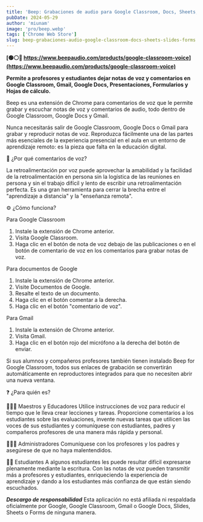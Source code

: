 ```yaml
---
title: 'Beep: Grabaciones de audio para Google Classroom, Docs, Sheets, Slides and forms'
pubDate: 2024-05-29
author: 'miunam'
image: 'pro/beep.webp'
tags: ['Chrome Web Store']
slug: beep-grabaciones-audio-google-classroom-docs-sheets-slides-forms
---
```

**[🟢⚪️🔴 https://www.beepaudio.com/products/google-classroom-voice](https://www.beepaudio.com/products/google-classroom-voice)**

**Permite a profesores y estudiantes dejar notas de voz y comentarios en Google Classroom, Gmail, Google Docs, Presentaciones, Formularios y Hojas de cálculo.**

Beep es una extensión de Chrome para comentarios de voz que le permite grabar y escuchar notas de voz y comentarios de audio, todo dentro de Google Classroom, Google Docs y Gmail. 

Nunca necesitarás salir de Google Classroom, Google Docs o Gmail para grabar y reproducir notas de voz. Reproduzca fácilmente una de las partes más esenciales de la experiencia presencial en el aula en un entorno de aprendizaje remoto: es la pieza que falta en la educación digital. 

🤔 ¿Por qué comentarios de voz?

La retroalimentación por voz puede aprovechar la amabilidad y la facilidad de la retroalimentación en persona sin la logística de las reuniones en persona y sin el trabajo difícil y lento de escribir una retroalimentación perfecta. Es una gran herramienta para cerrar la brecha entre el "aprendizaje a distancia" y la "enseñanza remota". 

⚙️ ¿Cómo funciona?

Para Google Classroom
1. Instale la extensión de Chrome anterior.
2. Visita Google Classroom.
3. Haga clic en el botón de nota de voz debajo de las publicaciones o en el botón de comentario de voz en los comentarios para grabar notas de voz. 

Para documentos de Google 
1. Instale la extensión de Chrome anterior.
2. Visite Documentos de Google.
3. Resalte el texto de un documento.
4. Haga clic en el botón comentar a la derecha. 
5. Haga clic en el botón "comentario de voz".    

Para Gmail 
1. Instale la extensión de Chrome anterior.
2. Visita Gmail.
3. Haga clic en el botón rojo del micrófono a la derecha del botón de enviar.  

Si sus alumnos y compañeros profesores también tienen instalado Beep for Google Classroom, todos sus enlaces de grabación se convertirán automáticamente en reproductores integrados para que no necesiten abrir una nueva ventana.  

❓ ¿Para quién es?

🧑🏻‍🏫 Maestros y Educadores
Utilice instrucciones de voz para reducir el tiempo que le lleva crear lecciones y tareas.   Proporcione comentarios a los estudiantes sobre las evaluaciones, invente nuevas tareas que utilicen las voces de sus estudiantes y comuníquese con estudiantes, padres y compañeros profesores de una manera más rápida y personal. 

👩🏾‍💼 Administradores
Comuníquese con los profesores y los padres y asegúrese de que no haya malentendidos. 

🙋‍♂️ Estudiantes
A algunos estudiantes les puede resultar difícil expresarse plenamente mediante la escritura. Con las notas de voz pueden transmitir más a profesores y estudiantes, enriqueciendo la experiencia de aprendizaje y dando a los estudiantes más confianza de que están siendo escuchados.  


***Descargo de responsabilidad***
Esta aplicación no está afiliada ni respaldada oficialmente por Google, Google Classroom, Gmail o Google Docs, Slides, Sheets o Forms de ninguna manera.